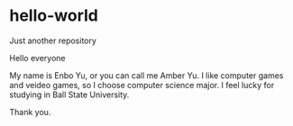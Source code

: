 # hello-world
Just another repository

Hello everyone

My name is Enbo Yu, or you can call me Amber Yu. I like computer games and veideo games, so I choose computer science major.
I feel lucky for studying in Ball State University.

Thank you.
